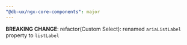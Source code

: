 ```yaml
---
"@db-ux/ngx-core-components": major
---
```


**BREAKING CHANGE**: refactor(Custom Select): renamed `ariaListLabel` property to `listLabel`

